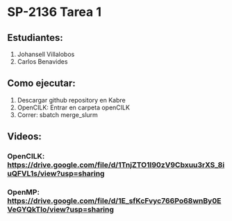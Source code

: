 # SP-2136 Tarea 1

## Estudiantes:

1. Johansell Villalobos
2. Carlos Benavides

## Como ejecutar:

1. Descargar github repository en Kabre
2. OpenCILK: Entrar en carpeta openCILK
3. Correr: sbatch merge_slurm

## Videos:

### OpenCILK: https://drive.google.com/file/d/1TnjZTO1l90zV9Cbxuu3rXS_8iuQFVL1s/view?usp=sharing
### OpenMP: https://drive.google.com/file/d/1E_sfKcFvyc766Po68wnBy0EVeGYQkTIo/view?usp=sharing
